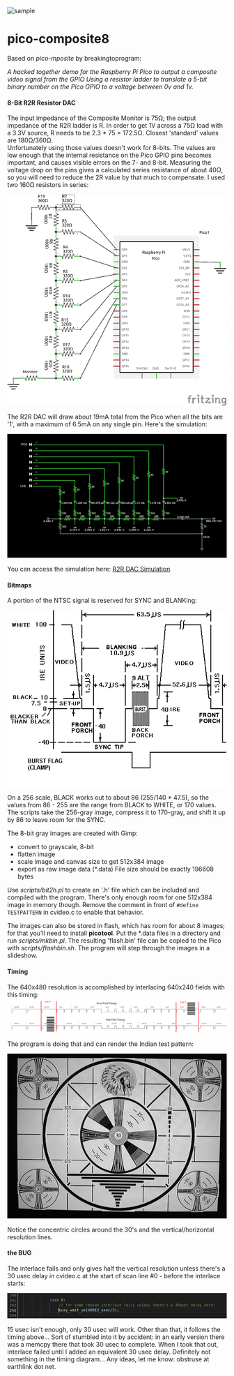 ![sample](/images/comp8-2.gif)

# pico-composite8
Based on *pico-mposite* by breakingtoprogram: 

*A hacked together demo for the Raspberry Pi Pico to output a composite video signal from the GPIO*
*Using a resistor ladder to translate a 5-bit binary number on the Pico GPIO to a voltage between 0v and 1v.* 

#### 8-Bit R2R Resistor DAC
The input impedance of the Composite Monitor is 75Ω; the output impedance of the R2R ladder is R.  In order to get 1V across a 75Ω load with a 3.3V source, R needs to be 2.3 * 75 = 172.5Ω.  Closest 'standard' values are 180Ω/360Ω.  
Unfortunately using those values doesn't work for 8-bits.  The values are low enough that the internal resistance on the Pico GPIO pins becomes important, and causes visible errors on the 7- and 8-bit.  Measuring the voltage drop on the pins gives a calculated series resistance of about 40Ω, so you will need to reduce the 2R value by that much to compensate.  I used two 160Ω resistors in series:

![Wiring](/fritzing/schematic.png)

The R2R DAC will draw about 19mA total from the Pico when all the bits are '1', with a maximum of 6.5mA on any single pin.  Here's the simulation:

![simulation](/images/circuit-20210605-1521.png)

You can access the simulation here: [R2R DAC Simulation](https://tinyurl.com/yyc6fewc)

#### Bitmaps
A portion of the NTSC signal is reserved for SYNC and BLANKing:

![NTSC](/images/NTSC.gif)

On a 256 scale, BLACK works out to about 86 (255/140 * 47.5), so the values from 86 - 255 are the range from BLACK to WHITE, or 170 values.  The scripts take the 256-gray image, compress it to 170-gray, and shift it up by 86 to leave room for the SYNC.

The 8-bit gray images are created with Gimp:
- convert to grayscale, 8-bit
- flatten image
- scale image and canvas size to get 512x384 image
- export as raw image data (*.data)
File size should be exactly 196608 bytes

Use *scripts/bit2h.pl* to create an '.h' file which can be included and compiled with the program.  There's only enough room for one 512x384 image in memory though. Remove the comment in front of `#define TESTPATTERN` in cvideo.c to enable that behavior.

The images can also be stored in flash, which has room for about 8 images; for that you'll need to install **picotool**.  Put the *.data files in a directory and run *scripts/mkbin.pl*.  The resulting 'flash.bin' file can be copied to the Pico with *scripts/flashbin.sh*.  The program will step through the images in a slideshow.

#### Timing
The 640x480 resolution is accomplished by interlacing 640x240 fields with this timing:
![Timing](/images/interlaceTiming.png)

The program is doing that and can render the Indian test pattern:

![Indian](/images/indianScale.jpg)

Notice the concentric circles around the 30's and the vertical/horizontal resolution lines.

#### the BUG

The interlace fails and only gives half the vertical resolution unless there's a 30 usec delay in cvideo.c at the start of scan line #0 - before the interlace starts:

![Bug](/images/bug.jpg)

15 usec isn't enough, only 30 usec will work.  Other than that, it follows the timing above... Sort of stumbled into it by accident:  in an early version there was a memcpy there that took 30 usec to complete.  When I took that out, interlace failed until I added an equivalent 30 usec delay.  Definitely not something in the timing diagram...  Any ideas, let me know:  obstruse at earthlink dot net.


